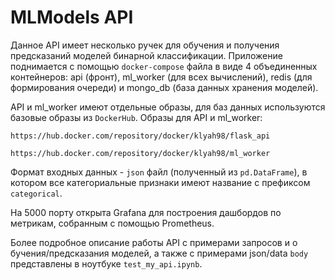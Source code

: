# MLModels API

Данное API имеет несколько ручек для обучения и получения предсказаний
моделей бинарной классификации. Приложение поднимается с помощью ``docker-compose`` файла 
в виде 4 объединенных контейнеров: api (фронт), ml_worker (для всех вычислений), redis (для формирования 
очереди) и mongo_db (база данных хранения моделей). 

API и ml_worker имеют отдельные образы, для баз данных используются
базовые образы из ``DockerHub``. Образы для API и ml_worker:

``https://hub.docker.com/repository/docker/klyah98/flask_api``

``https://hub.docker.com/repository/docker/klyah98/ml_worker``

Формат входных данных - ``json`` файл (полученный из `pd.DataFrame`),
в котором все категориальные признаки имеют название с префиксом ``categorical``.

На 5000 порту открыта Grafana для построения дашбордов по метрикам, собранным с помощью Prometheus.

Более подробное описание работы API с примерами запросов и о
бучения/предсказания моделей, а также с примерами json/data ``body`` представлены
в ноутбуке ``test_my_api.ipynb``.



[comment]: <> (Также создан телеграм бот, который поддерживает основную функциональность API)

[comment]: <> (&#40;единственное отличие - отсутствие настройки гиперпараметров модели&#41;. Бот запускается)

[comment]: <> (командой ``python telegram_bot/telegram_bot.py``.)